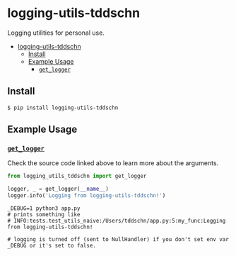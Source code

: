 # logging-utils-tddschn

Logging utilities for personal use.

- [logging-utils-tddschn](#logging-utils-tddschn)
	- [Install](#install)
	- [Example Usage](#example-usage)
		- [`get_logger`](#get_logger)
## Install
```
$ pip install logging-utils-tddschn
```

## Example Usage

### [`get_logger`](logging_utils_tddschn/utils.py)

Check the source code linked above to learn more about the arguments.

```python
from logging_utils_tddschn import get_logger

logger, _ = get_logger(__name__)
logger.info('Logging from logging-utils-tddschn!')
```

```
_DEBUG=1 python3 app.py
# prints something like
# INFO:tests.test_utils_naive:/Users/tddschn/app.py:5:my_func:Logging from logging-utils-tddschn!

# logging is turned off (sent to NullHandler) if you don't set env var _DEBUG or it's set to false.
```

